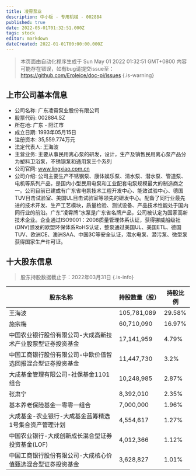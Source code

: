 ```yaml
---
title: 凌霄泵业
description: 中小板 - 专用机械 - 002884
published: true
date: 2022-05-01T01:32:51.000Z
tags: stock
editor: markdown
dateCreated: 2022-01-01T00:00:00.000Z
---
```


> 本页面由自动化程序生成于 Sun May 01 2022 01:32:51 GMT+0800
> 内容可能存在错误，如有bug请提交issue至：https://github.com/Eroleice/doc-pi/issues
{.is-warning}

## 上市公司基本信息
- 公司名称: 广东凌霄泵业股份有限公司
- 股票代码: 002884.SZ
- 所在地: 广东 - 阳江市
- 成立日期: 1993年05月15日
- 注册资本: 35,559.774万元
- 法定代表人: 王海波
- 主营业务: 主要从事民用离心泵的研发，设计，生产及销售民用离心泵产品分为塑料卫浴泵，不锈钢泵和通用泵三个系列
- 公司官网: www.lingxiao.com.cn
- 公司介绍: 公司主要生产不锈钢泵、康体娱乐泵、清水泵、潜水泵、管道泵、电机等系列产品，是国内小型民用电泵和工业配套电泵规模最大的制造商之一。公司目前已建成有广东省电泵技术工程开发中心、能效试验中心、德国TUV目击试验室、美国UL目击试验室等领先的研发中心。配备了同行业最先进的技术开发、生产工艺模块，质量检验、测试设备、产品技术性能处于国内同行业的前沿。广东“凌霄牌”水泵是广东省名牌产品，公司被认定为国家高新技术企业。企业通过ISO9001：2008质量管理体系认证，获得挪威船级社(DNV)颁发的欧盟环保体系RoHS认证，整泵通过美国UL、美国ETL、德国TUV、欧洲CE、澳洲SAA、中国3C等安全认证，潜水电泵、潜污泵、微型泵获得国家生产许可证。


## 十大股东信息
> 股东持股数据截止于：2022年03月31日
{.is-info}

| 股东名称 | 持股数量（股） | 持股比例 |
| --- | --- | --- |
| 王海波 | 105,781,089 | 29.58% |
| 施宗梅 | 60,710,090 | 16.97% |
| 中国农业银行股份有限公司-大成高新技术产业股票型证券投资基金 | 17,141,959 | 4.79% |
| 中国工商银行股份有限公司-中欧价值智选回报混合型证券投资基金 | 11,447,730 | 3.2% |
| 大成基金管理有限公司-社保基金1101组合 | 10,248,985 | 2.87% |
| 张肃宁 | 8,392,010 | 2.35% |
| 基本养老保险基金一零零一组合 | 7,000,000 | 1.96% |
| 大成基金-农业银行-大成基金蓝筹精选1号集合资产管理计划 | 4,554,617 | 1.27% |
| 中国农业银行-大成创新成长混合型证券投资基金(LOF) | 4,012,366 | 1.12% |
| 中国工商银行股份有限公司-大成核心价值甄选混合型证券投资基金 | 3,628,827 | 1.01% |




